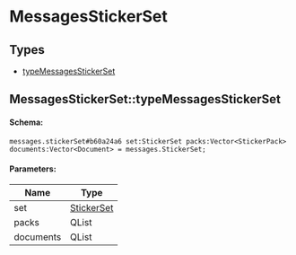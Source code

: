 # MessagesStickerSet

## Types

* [typeMessagesStickerSet](#messagesstickersettypemessagesstickerset)

## MessagesStickerSet::typeMessagesStickerSet

#### Schema:

`messages.stickerSet#b60a24a6 set:StickerSet packs:Vector<StickerPack> documents:Vector<Document> = messages.StickerSet;`

#### Parameters:

|Name|Type|
|----|----|
|set|[StickerSet](stickerset.md)|
|packs|QList<StickerPack>|
|documents|QList<Document>|

